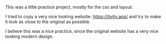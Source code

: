 This was a little practice project, mostly for the css and layout. 

I tried to copy a very nice looking website: https://tivity.app/ and try to make it look as close to the original as possible. 

I believe this was a nice practice, since the original website has a very nice looking modern design. 